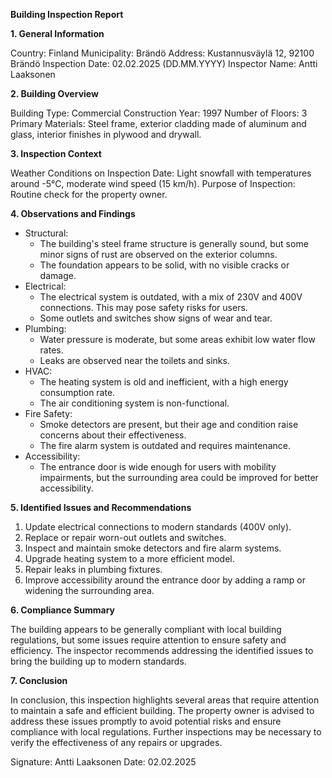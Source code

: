 **Building Inspection Report**

**1. General Information**

Country: Finland
Municipality: Brändö
Address: Kustannusväylä 12, 92100 Brändö
Inspection Date: 02.02.2025 (DD.MM.YYYY)
Inspector Name: Antti Laaksonen

**2. Building Overview**

Building Type: Commercial
Construction Year: 1997
Number of Floors: 3
Primary Materials: Steel frame, exterior cladding made of aluminum and glass, interior finishes in plywood and drywall.

**3. Inspection Context**

Weather Conditions on Inspection Date: Light snowfall with temperatures around -5°C, moderate wind speed (15 km/h).
Purpose of Inspection: Routine check for the property owner.

**4. Observations and Findings**

* Structural:
	+ The building's steel frame structure is generally sound, but some minor signs of rust are observed on the exterior columns.
	+ The foundation appears to be solid, with no visible cracks or damage.
* Electrical:
	+ The electrical system is outdated, with a mix of 230V and 400V connections. This may pose safety risks for users.
	+ Some outlets and switches show signs of wear and tear.
* Plumbing:
	+ Water pressure is moderate, but some areas exhibit low water flow rates.
	+ Leaks are observed near the toilets and sinks.
* HVAC:
	+ The heating system is old and inefficient, with a high energy consumption rate.
	+ The air conditioning system is non-functional.
* Fire Safety:
	+ Smoke detectors are present, but their age and condition raise concerns about their effectiveness.
	+ The fire alarm system is outdated and requires maintenance.
* Accessibility:
	+ The entrance door is wide enough for users with mobility impairments, but the surrounding area could be improved for better accessibility.

**5. Identified Issues and Recommendations**

1. Update electrical connections to modern standards (400V only).
2. Replace or repair worn-out outlets and switches.
3. Inspect and maintain smoke detectors and fire alarm systems.
4. Upgrade heating system to a more efficient model.
5. Repair leaks in plumbing fixtures.
6. Improve accessibility around the entrance door by adding a ramp or widening the surrounding area.

**6. Compliance Summary**

The building appears to be generally compliant with local building regulations, but some issues require attention to ensure safety and efficiency. The inspector recommends addressing the identified issues to bring the building up to modern standards.

**7. Conclusion**

In conclusion, this inspection highlights several areas that require attention to maintain a safe and efficient building. The property owner is advised to address these issues promptly to avoid potential risks and ensure compliance with local regulations. Further inspections may be necessary to verify the effectiveness of any repairs or upgrades.

Signature: Antti Laaksonen
Date: 02.02.2025